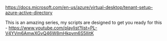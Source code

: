 https://docs.microsoft.com/en-us/azure/virtual-desktop/tenant-setup-azure-active-directory

This is an amazing series, my scripts are designed to get you ready for this - https://www.youtube.com/playlist?list=PL-V4YVm6AmwXGvQ46W8mHkpvm6S5IIitK

